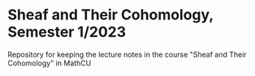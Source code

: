 # Sheaf and Their Cohomology, Semester 1/2023
Repository for keeping the lecture notes in the course "Sheaf and Their Cohomology" in MathCU
